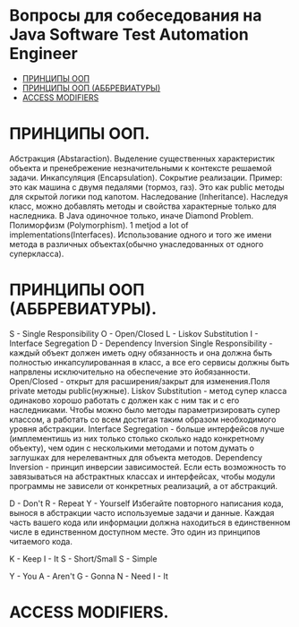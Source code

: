 # Вопросы для собеседования на Java Software Test Automation Engineer

+ [ПРИНЦИПЫ ООП](#принципы-ооп)
+ [ПРИНЦИПЫ ООП (АББРЕВИАТУРЫ)](#принципы-ооп-аббревиатуры)
+ [ACCESS MODIFIERS](#access-modifiers)

# ПРИНЦИПЫ ООП.
Абстракция (Abstaraction). Выделение существенных характеристик объекта и пренебрежение незначительными к контексте решаемой задачи.
Инкапсуляция (Encapsulation). Сокрытие реализации. Пример: это как машина с двумя педалями (тормоз, газ). Это как public методы для скрытой логики под капотом.
Наследование (Inheritance). Наследуя класс, можно добавлять методы и свойства характерные только для наследника. В Java одиночное только, иначе Diamond Problem.
Полиморфизм (Polymorphism). 1 metjod a lot of implementations(Interfaces). Использование одного и того же имени метода в различных объектах(обычно унаследованных от одного суперкласса).

# ПРИНЦИПЫ ООП (АББРЕВИАТУРЫ).

S - Single Responsibility
O - Open/Closed
L - Liskov Substitution
I - Interface Segregation
D - Dependency Inversion
Single Responsibility - каждый объект должен иметь одну обязанность и она должна быть полностью инкапсулированная в класс, а все его сервисы должны быть напрвлены исключительно на обеспечение это йобязанности.
Open/Closed - открыт для расширения/закрыт для изменения.Поля private методы public(нужные).
Liskov Substitution - метод супер класса одинаково хорошо работать с должен как с ним так и с его наследниками. Чтобы можно было методы параметризировать супер классом, а работать со всем достигая таким образом необходимого уровня абстракции.
Interface Segregation - больше интерфейсов лучше (имплементишь из них только столько сколько надо конкретному объекту), чем один с несколькими методами и потом думать о заглушках для нерелевантных для объекта методов.
Dependency Inversion - принцип инверсии зависимостей. Если есть возможность то завязываться на абстрактных классах и интерфейсах, чтобы модули программы не зависели от конкретных реализаций, а от абстракций.

D - Don't
R - Repeat
Y - Yourself
Избегайте повторного написания кода, вынося в абстракции часто используемые задачи и данные. Каждая часть вашего кода или информации должна находиться в единственном числе в единственном доступном месте. Это один из принципов читаемого кода.

K - Keep
I - It
S - Short/Small
S - Simple

Y - You
A - Aren't
G - Gonna
N - Need
I - It

# ACCESS MODIFIERS.

[1]:1.jpeg
